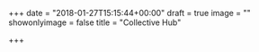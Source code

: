 +++
date = "2018-01-27T15:15:44+00:00"
draft = true
image = ""
showonlyimage = false
title = "Collective Hub"

+++
